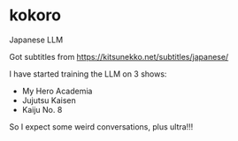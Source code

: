# kokoro
Japanese LLM

Got subtitles from https://kitsunekko.net/subtitles/japanese/

I have started training the LLM on 3 shows:
- My Hero Academia
- Jujutsu Kaisen
- Kaiju No. 8

So I expect some weird conversations, plus ultra!!!